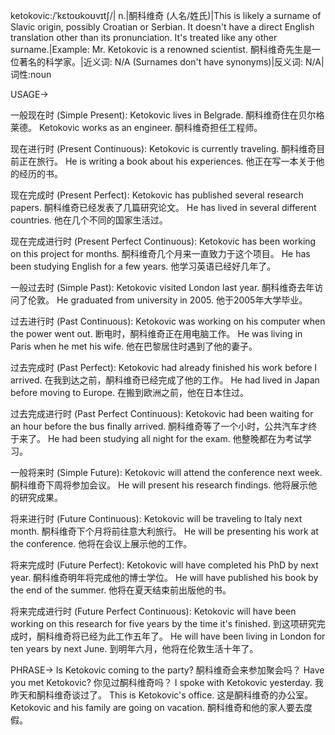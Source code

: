 ketokovic:/ˈkɛtoʊkoʊvɪtʃ/| n.|酮科维奇 (人名/姓氏)|This is likely a surname of Slavic origin, possibly Croatian or Serbian.  It doesn't have a direct English translation other than its pronunciation. It's treated like any other surname.|Example: Mr. Ketokovic is a renowned scientist. 酮科维奇先生是一位著名的科学家。|近义词: N/A (Surnames don't have synonyms)|反义词: N/A|词性:noun

USAGE->

一般现在时 (Simple Present):
Ketokovic lives in Belgrade.  酮科维奇住在贝尔格莱德。
Ketokovic works as an engineer. 酮科维奇担任工程师。

现在进行时 (Present Continuous):
Ketokovic is currently traveling. 酮科维奇目前正在旅行。
He is writing a book about his experiences. 他正在写一本关于他的经历的书。

现在完成时 (Present Perfect):
Ketokovic has published several research papers. 酮科维奇已经发表了几篇研究论文。
He has lived in several different countries. 他在几个不同的国家生活过。

现在完成进行时 (Present Perfect Continuous):
Ketokovic has been working on this project for months. 酮科维奇几个月来一直致力于这个项目。
He has been studying English for a few years. 他学习英语已经好几年了。

一般过去时 (Simple Past):
Ketokovic visited London last year.  酮科维奇去年访问了伦敦。
He graduated from university in 2005. 他于2005年大学毕业。

过去进行时 (Past Continuous):
Ketokovic was working on his computer when the power went out.  断电时，酮科维奇正在用电脑工作。
He was living in Paris when he met his wife. 他在巴黎居住时遇到了他的妻子。


过去完成时 (Past Perfect):
Ketokovic had already finished his work before I arrived. 在我到达之前，酮科维奇已经完成了他的工作。
He had lived in Japan before moving to Europe. 在搬到欧洲之前，他在日本住过。


过去完成进行时 (Past Perfect Continuous):
Ketokovic had been waiting for an hour before the bus finally arrived.  酮科维奇等了一个小时，公共汽车才终于来了。
He had been studying all night for the exam. 他整晚都在为考试学习。

一般将来时 (Simple Future):
Ketokovic will attend the conference next week. 酮科维奇下周将参加会议。
He will present his research findings. 他将展示他的研究成果。


将来进行时 (Future Continuous):
Ketokovic will be traveling to Italy next month. 酮科维奇下个月将前往意大利旅行。
He will be presenting his work at the conference. 他将在会议上展示他的工作。

将来完成时 (Future Perfect):
Ketokovic will have completed his PhD by next year. 酮科维奇明年将完成他的博士学位。
He will have published his book by the end of the summer. 他将在夏天结束前出版他的书。

将来完成进行时 (Future Perfect Continuous):
Ketokovic will have been working on this research for five years by the time it's finished. 到这项研究完成时，酮科维奇将已经为此工作五年了。
He will have been living in London for ten years by next June. 到明年六月，他将在伦敦生活十年了。


PHRASE->
Is Ketokovic coming to the party? 酮科维奇会来参加聚会吗？
Have you met Ketokovic? 你见过酮科维奇吗？
I spoke with Ketokovic yesterday. 我昨天和酮科维奇谈过了。
This is Ketokovic's office. 这是酮科维奇的办公室。
Ketokovic and his family are going on vacation. 酮科维奇和他的家人要去度假。
